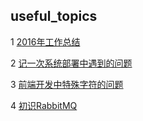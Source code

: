 ## useful_topics

1 [2016年工作总结](https://github.com/luofengmacheng/useful_topics/blob/master/2016年工作总结.md)

2 [记一次系统部署中遇到的问题](https://github.com/luofengmacheng/useful_topics/blob/master/release_problems.md)

3 [前端开发中特殊字符的问题](https://github.com/luofengmacheng/useful_topics/blob/master/escape.md)

4 [初识RabbitMQ](https://github.com/luofengmacheng/useful_topics/blob/master/rabbitmq_introduce.md)